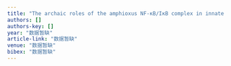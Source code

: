 ```yaml
---
title: "The archaic roles of the amphioxus NF-κB/IκB complex in innate immune responses"
authors: []
authors-key: []
year: "数据暂缺"
article-link: "数据暂缺"
venue: "数据暂缺"
bibex: "数据暂缺"
---
```

